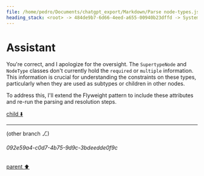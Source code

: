 ```yaml
---
file: /home/pedro/Documents/chatgpt_export/Markdown/Parse node-types.json for models..md
heading_stack: <root> -> 484de9b7-6d66-4eed-a655-00940b23dffd -> System -> 40bb608e-2dfa-4a1b-a046-7b8d340b36c3 -> System -> aaa2de54-e0e3-4848-813c-de80cbe3e253 -> User -> Basic Info -> Internal Nodes -> Task -> 9387b9ba-fae2-448c-b4df-a2a1a946c3b6 -> Tool -> b6a63d27-6380-4d59-9ae7-88eabcad6cff -> Assistant -> Key Components: -> Observations: -> Examples: -> aaa2bc1e-c7a6-4ef9-8020-e692c381a096 -> User -> 3682d6bc-a0f0-4628-af8b-6b87bf5ae291 -> Assistant -> 4e945266-3138-47a1-8055-825076720fed -> Tool -> 29f0d10f-1f29-4fa2-9f0a-94ab3ada303e -> Assistant -> d82f3fa2-d61e-4b62-9791-4fa5d90fd3d8 -> Tool -> 9d0513e1-7bb4-44d8-ba04-4017488bd7b5 -> Assistant -> 5687973b-f6b4-44dd-8753-d874c792849a -> Assistant -> aaa2f83c-9b8f-4200-aaf4-8f3ee7735d09 -> User -> 5a29425e-53e2-4952-b620-5a7c0b6b440a -> Assistant -> 078cb5a0-cad0-41fa-9128-9a1ccd758aad -> Tool -> 04fdd7fe-79e6-4377-8b0c-c0a74491dfa4 -> Assistant -> aaa2125e-286f-4a91-b0de-1d02b611af03 -> User -> 230aa5aa-41ed-44a7-8b5e-da0ee141b9b1 -> Assistant -> 6187af27-e71d-4c9e-b986-24776b23b1e0 -> Tool -> 146e447e-973f-42b9-b6c1-d43b5932c1d9 -> Assistant -> 861b740c-d72a-4285-a88e-a9d9e14a7be3 -> Assistant -> aaa257df-7e8f-4589-83a8-2bc5efadf708 -> User -> dd745f2e-985c-421f-a601-e6aec7acec08 -> Assistant -> 56b0e5ff-e78a-4fef-a0fb-34ad9c90e3a2 -> Tool -> 0b3a9a0b-715e-427b-a82a-637f80259d88 -> Assistant -> 883f97f1-c528-4d32-98df-fd6f13c0e613 -> Assistant -> 846f0d62-58f5-4d2d-852b-bae243578c50 -> Tool -> f977b04d-50ea-4234-a9f6-4edad18ac7c7 -> Assistant -> 63de661d-7ce6-42ef-97d4-486bb77df05c -> Assistant -> 7cd14f83-02f1-43d9-bd11-544417540b3d -> Tool -> 7d9e09ca-f434-4128-837e-c7092ebc1cc2 -> Assistant -> aaa2b595-8594-475d-aee6-27644f6fd586 -> User -> 537da754-8eff-473d-9902-f57a00d76d3d -> Assistant -> c3433625-b20b-4ced-a2b4-2bed2a6283e8 -> Assistant -> 2ff00ce9-0cba-42fc-a7f9-b9cbe86cf49a -> Assistant
---
```

# Assistant

You're correct, and I apologize for the oversight. The `SupertypeNode` and `NodeType` classes don't currently hold the `required` or `multiple` information. This information is crucial for understanding the constraints on these types, particularly when they are used as subtypes or children in other nodes.

To address this, I'll extend the Flyweight pattern to include these attributes and re-run the parsing and resolution steps.

[child ⬇️](#092e59a4-c0d7-4b75-9d9c-3bdeedde0f9c)

---

(other branch ⎇)
###### 092e59a4-c0d7-4b75-9d9c-3bdeedde0f9c
[parent ⬆️](#2ff00ce9-0cba-42fc-a7f9-b9cbe86cf49a)
